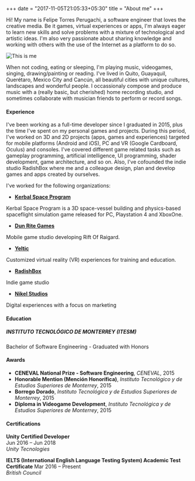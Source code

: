 +++
date = "2017-11-05T21:05:33+05:30"
title = "About me"
+++

Hi! My name is Felipe Torres Perugachi, a software engineer that loves the creative media. Be it games, virtual experiences or apps, I'm always eager to learn new skills and solve problems with a mixture of technological and artistic ideas. I'm also very passionate about sharing knowledge and working with others with the use of the Internet as a platform to do so.

![This is me][1]

When not coding, eating or sleeping, I'm playing music, videogames, singing, drawing/painting or reading. I've lived in Quito, Guayaquil, Querétaro, Mexico City and Cancún, all beautiful cities with unique cultures, landscapes and wonderful people. I occassionaly compose and produce music with a (really basic, but cherished) home recording studio, and sometimes collaborate with musician friends to perform or record songs.

#### Experience

I've been working as a full-time developer since I graduated in 2015, plus the time I've spent on my personal games and projects. During this period, I've worked on 3D and 2D projects (apps, games and experiences) targeted for mobile platforms (Android and iOS), PC and VR (Google Cardboard, Oculus) and consoles. I've covered different game related tasks such as gameplay programming, artificial intelligence, UI programming, shader development, game architecture, and so on. Also, I've cofounded the indie studio RadishBox where me and a colleague design, plan and develop games and apps created by ourselves.

	
I've worked for the following organizations:

* **[Kerbal Space Program](https://www.kerbalspaceprogram.com/)**

Kerbal Space Program is a 3D space-vessel building and physics-based spaceflight simulation game released for PC, Playstation 4 and XboxOne.

* **[Dun Rite Games](https://dunritegames.gg/)**

Mobile game studio developing Rift Of Raigard.

* **[Yeltic](http://www.yeltic.com/)**

Customized virtual reality (VR) experiences for training and education.

* **[RadishBox](http://www.radishbox.com/)**

Indie game studio

* **[Nikel Studios](http://www.nikelstudios.com/)** 

Digital experiences with a focus on marketing

#### Education

##### INSTITUTO TECNOLÓGICO DE MONTERREY (ITESM)  
Bachelor of Software Engineering - Graduated with Honors

#### Awards
* **CENEVAL National Prize - Software Engineering**, *CENEVAL*, 2015  
* **Honorable Mention (Mención Honorífica)**, *Instituto Tecnológico y de Estudios Superiores de Monterrey*, 2015
* **Borrego Dorado**, *Instituto Tecnológica y de Estudios Superiores de Monterrey*, 2015
* **Diploma in Videogame Development**, *Instituto Tecnológica y de Estudios Superiores de Monterrey*, 2015

#### Certifications
**Unity Certified Developer**  
Jun 2016 – Jun 2018  
*Unity Tecnologies*

**IELTS (International English Language Testing System) Academic Test Certificate**
Mar 2016 – Present  
*British Council*


[1]: /img/about.png#center-resize "'tis me"

